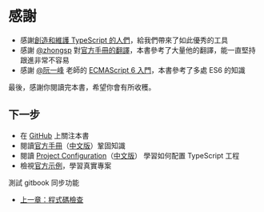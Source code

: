 # 感謝

* 感謝[創造和維護 TypeScript 的人們](https://github.com/Microsoft/TypeScript/graphs/contributors)，給我們帶來了如此優秀的工具
* 感謝 [@zhongsp](https://github.com/zhongsp/) 對[官方手冊的翻譯](https://zhongsp.gitbooks.io/typescript-handbook/content/index.html)，本書參考了大量他的翻譯，能一直堅持跟進非常不容易
* 感謝 [@阮一峰](http://www.ruanyifeng.com/home.html) 老師的 [ECMAScript 6 入門](http://es6.ruanyifeng.com/)，本書參考了多處 ES6 的知識

最後，感謝你閱讀完本書，希望你會有所收穫。

## 下一步

* 在 [GitHub](https://github.com/xcatliu/typescript-tutorial) 上關注本書
* 閱讀[官方手冊](http://www.typescriptlang.org/docs/handbook/basic-types.html)（[中文版](https://zhongsp.gitbooks.io/typescript-handbook/content/)）鞏固知識
* 閱讀 [Project Configuration](http://www.typescriptlang.org/docs/handbook/tsconfig-json.html)（[中文版](https://zhongsp.gitbooks.io/typescript-handbook/content/doc/handbook/tsconfig.json.html)） 學習如何配置 TypeScript 工程
* 檢視[官方示例](http://www.typescriptlang.org/samples/index.html)，學習真實專案

測試 gitbook 同步功能

* [上一章：程式碼檢查](engineering/lint.md)


